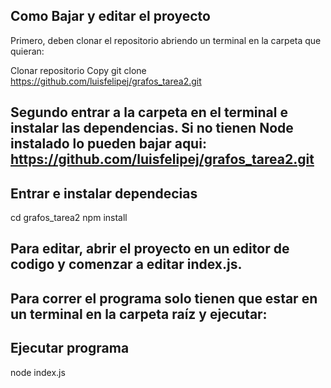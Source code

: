 ## Como Bajar y editar el proyecto
Primero, deben clonar el repositorio abriendo un terminal en la carpeta que quieran:

Clonar repositorio
 Copy
git clone https://github.com/luisfelipej/grafos_tarea2.git

## Segundo entrar a la carpeta en el terminal e instalar las dependencias. Si no tienen Node instalado lo pueden bajar aqui: https://github.com/luisfelipej/grafos_tarea2.git

## Entrar e instalar dependecias
cd grafos_tarea2
npm install


## Para editar, abrir el proyecto en un editor de codigo y comenzar a editar index.js.
## Para correr el programa solo tienen que estar en un terminal en la carpeta raíz y ejecutar:

## Ejecutar programa
node index.js
